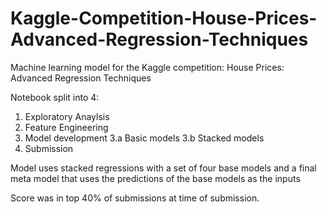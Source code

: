 # Kaggle-Competition-House-Prices-Advanced-Regression-Techniques

Machine learning model for the Kaggle competition: House Prices: Advanced Regression Techniques

Notebook split into 4:

1. Exploratory Anaylsis
2. Feature Engineering
3. Model development
3.a Basic models
3.b Stacked models
4. Submission

Model uses stacked regressions with a set of four base models and a final meta model that uses the predictions of the base models as the inputs

Score was in top 40% of submissions at time of submission.
